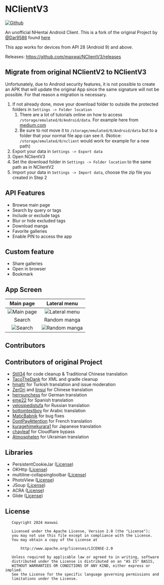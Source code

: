 # NClientV3

[![Github](https://img.shields.io/github/v/release/maxwai/NClientV3.svg?logo=github)](https://github.com/maxwai/NClientV3/releases/latest)

An unofficial NHentai Android Client. This is a fork of the original Project by [@Dar9586](https://github.com/Dar9586) found [here](https://github.com/Dar9586/NClientV2)

This app  works for devices from API 28 (Android 9) and above.

Releases: <https://github.com/maxwai/NClientV3/releases>

## Migrate from original NClientV2 to NClientV3

Unfortunately, due to Android security features, it is not possible to create an APK that will update the original App since the same signature will not be possible. For that reason a migration is necessary.

1. If not already done, move your download folder to outside the protected folders in `Settings -> Folder location`
   1. There are a lot of tutorials online on how to access `/storage/emulated/0/Android/data`. For example here from [medium.com](https://medium.com/@naira-nicol/how-to-access-android-data-folder-c0227e0a42ef)
   2. Be sure to not move it to `/storage/emulated/0/Android/data` but to a folder that your normal file app can see it. (Notice: `/storage/emulated/0/nclient` would work for example for a new path)
2. Export your data in `Settings -> Export data`
3. Open NClientV3
4. Set the download folder in `Settings -> Folder location` to the same path as in NClientV2
5. Import your data in `Settings -> Import data`, choose the zip file you created in Step 2

## API Features

- Browse main page
- Search by query or tags
- Include or exclude tags
- Blur or hide excluded tags
- Download manga
- Favorite galleries
- Enable PIN to access the app

## Custom feature

- Share galleries
- Open in browser
- Bookmark

## App Screen

Main page|Lateral menu
:-:|:-:
![Main page](https://raw.githubusercontent.com/maxwai/NClientV3/master/fastlane/metadata/android/en-US/images/phoneScreenshots/img1.jpg)|![Lateral menu](https://raw.githubusercontent.com/maxwai/NClientV3/master/fastlane/metadata/android/en-US/images/phoneScreenshots/img2.jpg)
Search|Random manga
![Search](https://raw.githubusercontent.com/maxwai/NClientV3/master/fastlane/metadata/android/en-US/images/phoneScreenshots/img3.jpg)|![Random manga](https://raw.githubusercontent.com/maxwai/NClientV3/master/fastlane/metadata/android/en-US/images/phoneScreenshots/img4.jpg)

## Contributors

## Contributors of original Project

- [Still34](https://github.com/Still34) for code cleanup & Traditional Chinese translation
- [TacoTheDank](https://github.com/TacoTheDank) for XML and gradle cleanup
- [hmaltr](https://github.com/hmaltr) for Turkish translation and issue moderation
- [ZerOri](https://github.com/ZerOri) and [linsui](https://github.com/linsui) for Chinese translation
- [herrsunchess](https://github.com/herrsunchess) for German translation
- [eme22](https://github.com/herrsunchess) for Spanish translation
- [velosipedistufa](https://github.com/velosipedistufa) for Russian translation
- [bottomtextboy](https://github.com/bottomtextboy) for Arabic translation
- [MaticBabnik](https://github.com/MaticBabnik) for bug fixes
- [DontPayAttention](https://github.com/DontPayAttention) for French translation
- [kuragehimekurara1](https://github.com/kuragehimekurara1) for Japanese translation
- [chayleaf](https://github.com/chayleaf) for Cloudflare bypass
- [Atmosphelen](https://github.com/Atmosphelen) for Ukrainian translation

## Libraries

- PersistentCookieJar ([License](https://github.com/franmontiel/PersistentCookieJar/blob/master/LICENSE.txt))
- OKHttp ([License](https://github.com/square/okhttp/blob/master/LICENSE.txt))
- multiline-collapsingtoolbar ([License](https://github.com/opacapp/multiline-collapsingtoolbar/blob/master/LICENSE))
- PhotoView ([License](https://github.com/chrisbanes/PhotoView/blob/master/LICENSE))
- JSoup ([License](https://github.com/jhy/jsoup/blob/master/LICENSE))
- ACRA ([License](https://github.com/ACRA/acra/blob/master/LICENSE))
- Glide ([License](https://github.com/bumptech/glide/blob/master/LICENSE))

## License

```text
   Copyright 2024 maxwai

   Licensed under the Apache License, Version 2.0 (the "License");
   you may not use this file except in compliance with the License.
   You may obtain a copy of the License at

       http://www.apache.org/licenses/LICENSE-2.0

   Unless required by applicable law or agreed to in writing, software
   distributed under the License is distributed on an "AS IS" BASIS,
   WITHOUT WARRANTIES OR CONDITIONS OF ANY KIND, either express or implied.
   See the License for the specific language governing permissions and
   limitations under the License.
```
